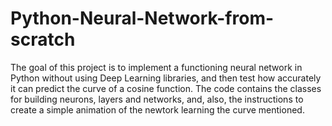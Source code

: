 # Python-Neural-Network-from-scratch

The goal of this project is to implement a functioning neural network in Python without using Deep Learning libraries, and then test how accurately it can predict the curve of a cosine function. The code contains the classes for building neurons, layers and networks, and, also, the instructions to create a simple animation of the newtork learning the curve mentioned. 
